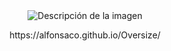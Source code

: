 <div align="center">
  <img src="https://github.com/alfonsaco/Oversize/blob/main/Imágenes/Oversize%20Logo.png" alt="Descripción de la imagen">
  <p>https://alfonsaco.github.io/Oversize/</p>
</div>

